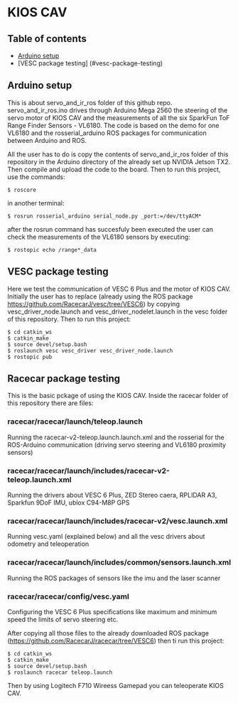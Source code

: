 # KIOS CAV
## Table of contents
* [Arduino setup](#arduino-setup)
* [VESC package testing] (#vesc-package-testing)


## Arduino setup
This is about servo_and_ir_ros folder of this github repo.
servo_and_ir_ros.ino drives through Arduino Mega 2560 the steering of the servo motor of KIOS CAV and the measurements of all the six SparkFun ToF Range Finder Sensors -  VL6180. The code is based on the demo for one VL6180 and the rosserial_arduino ROS packages for communication between Arduino and ROS.

All the user has to do is copy the contents of servo_and_ir_ros folder of this repository in the Arduino directory of the already set up NVIDIA Jetson TX2. Then compile and upload the code to the board. Then to run this project, use the commands:
```
$ roscore
```
in another terminal:
```
$ rosrun rosserial_arduino serial_node.py _port:=/dev/ttyACM*
```
after the rosrun command has succesfuly been executed the user can check the measurements of the VL6180 sensors by executing:
```
$ rostopic echo /range*_data
```

## VESC package testing
Here we test the communication of VESC 6 Plus and the motor of KIOS CAV. Initially the user has to replace (already using the ROS package https://github.com/RacecarJ/vesc/tree/VESC6) by copying vesc_driver_node.launch and vesc_driver_nodelet.launch in the vesc folder of this repository. Then to run this project:
```
$ cd catkin_ws
$ catkin_make
$ source devel/setup.bash
$ roslaunch vesc vesc_driver vesc_driver_node.launch
$ rostopic pub 
```

## Racecar package testing
This is the basic pckage of using the KIOS CAV. Inside the racecar folder of this repository there are files:

### racecar/racecar/launch/teleop.launch
Running the racecar-v2-teleop.launch.launch.xml and the rosserial for the ROS-Arduino communication (driving servo steering and VL6180 proximity sensors)

### racecar/racecar/launch/includes/racecar-v2-teleop.launch.xml
Running the drivers about VESC 6 Plus, ZED Stereo caera, RPLIDAR A3, Sparkfun 9DoF IMU, ublox C94-M8P GPS

### racecar/racecar/launch/includes/racecar-v2/vesc.launch.xml
Running vesc.yaml (explained below) and all the vesc drivers about odometry and teleoperation

### racecar/racecar/launch/includes/common/sensors.launch.xml
Running the ROS packages of sensors like the imu and the laser scanner

### racecar/racecar/config/vesc.yaml
Configuring the VESC 6 Plus specifications like maximum and minimum speed the limits of servo steering etc.

After copying all those files to the already downloaded ROS package (https://github.com/RacecarJ/racecar/tree/VESC6) then ti run this project:
```
$ cd catkin_ws
$ catkin_make
$ source devel/setup.bash
$ roslaunch racecar teleop.launch
```
Then by using Logitech F710 Wireess Gamepad you can teleoperate KIOS CAV.


